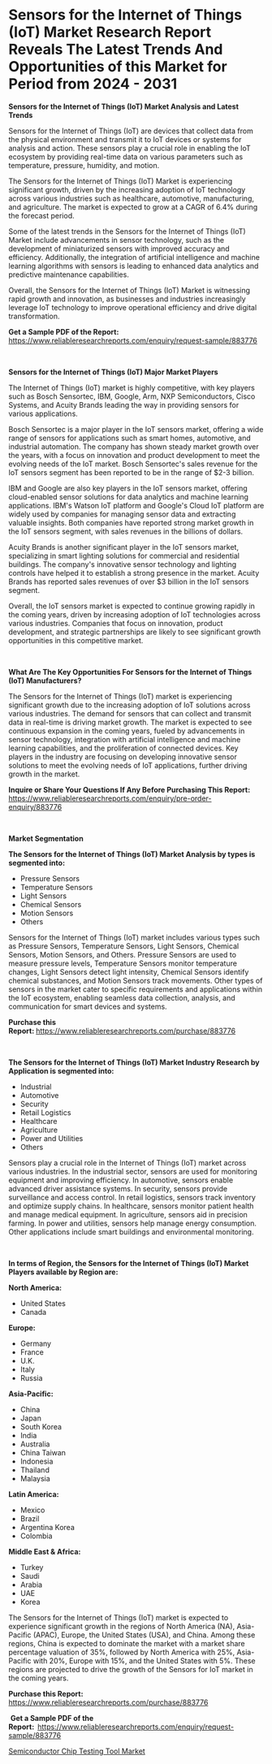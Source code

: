 <p><h1>Sensors for the Internet of Things (IoT) Market Research Report Reveals The Latest Trends And Opportunities of this Market for Period from 2024 - 2031</h1></p><p><strong>Sensors for the Internet of Things (IoT) Market Analysis and Latest Trends</strong></p>
<p><p>Sensors for the Internet of Things (IoT) are devices that collect data from the physical environment and transmit it to IoT devices or systems for analysis and action. These sensors play a crucial role in enabling the IoT ecosystem by providing real-time data on various parameters such as temperature, pressure, humidity, and motion.</p><p>The Sensors for the Internet of Things (IoT) Market is experiencing significant growth, driven by the increasing adoption of IoT technology across various industries such as healthcare, automotive, manufacturing, and agriculture. The market is expected to grow at a CAGR of 6.4% during the forecast period.</p><p>Some of the latest trends in the Sensors for the Internet of Things (IoT) Market include advancements in sensor technology, such as the development of miniaturized sensors with improved accuracy and efficiency. Additionally, the integration of artificial intelligence and machine learning algorithms with sensors is leading to enhanced data analytics and predictive maintenance capabilities.</p><p>Overall, the Sensors for the Internet of Things (IoT) Market is witnessing rapid growth and innovation, as businesses and industries increasingly leverage IoT technology to improve operational efficiency and drive digital transformation.</p></p>
<p><strong>Get a Sample PDF of the Report:&nbsp;</strong> <a href="https://www.reliableresearchreports.com/enquiry/request-sample/883776">https://www.reliableresearchreports.com/enquiry/request-sample/883776</a></p>
<p>&nbsp;</p>
<p><strong>Sensors for the Internet of Things (IoT) Major Market Players</strong></p>
<p><p>The Internet of Things (IoT) market is highly competitive, with key players such as Bosch Sensortec, IBM, Google, Arm, NXP Semiconductors, Cisco Systems, and Acuity Brands leading the way in providing sensors for various applications.</p><p>Bosch Sensortec is a major player in the IoT sensors market, offering a wide range of sensors for applications such as smart homes, automotive, and industrial automation. The company has shown steady market growth over the years, with a focus on innovation and product development to meet the evolving needs of the IoT market. Bosch Sensortec's sales revenue for the IoT sensors segment has been reported to be in the range of $2-3 billion.</p><p>IBM and Google are also key players in the IoT sensors market, offering cloud-enabled sensor solutions for data analytics and machine learning applications. IBM's Watson IoT platform and Google's Cloud IoT platform are widely used by companies for managing sensor data and extracting valuable insights. Both companies have reported strong market growth in the IoT sensors segment, with sales revenues in the billions of dollars.</p><p>Acuity Brands is another significant player in the IoT sensors market, specializing in smart lighting solutions for commercial and residential buildings. The company's innovative sensor technology and lighting controls have helped it to establish a strong presence in the market. Acuity Brands has reported sales revenues of over $3 billion in the IoT sensors segment.</p><p>Overall, the IoT sensors market is expected to continue growing rapidly in the coming years, driven by increasing adoption of IoT technologies across various industries. Companies that focus on innovation, product development, and strategic partnerships are likely to see significant growth opportunities in this competitive market.</p></p>
<p>&nbsp;</p>
<p><strong>What Are The Key Opportunities For Sensors for the Internet of Things (IoT) Manufacturers?</strong></p>
<p><p>The Sensors for the Internet of Things (IoT) market is experiencing significant growth due to the increasing adoption of IoT solutions across various industries. The demand for sensors that can collect and transmit data in real-time is driving market growth. The market is expected to see continuous expansion in the coming years, fueled by advancements in sensor technology, integration with artificial intelligence and machine learning capabilities, and the proliferation of connected devices. Key players in the industry are focusing on developing innovative sensor solutions to meet the evolving needs of IoT applications, further driving growth in the market.</p></p>
<p><strong>Inquire or Share Your Questions If Any Before Purchasing This Report:</strong> <a href="https://www.reliableresearchreports.com/enquiry/pre-order-enquiry/883776">https://www.reliableresearchreports.com/enquiry/pre-order-enquiry/883776</a></p>
<p>&nbsp;</p>
<p><strong>Market Segmentation</strong></p>
<p><strong>The Sensors for the Internet of Things (IoT) Market Analysis by types is segmented into:</strong></p>
<p><ul><li>Pressure Sensors</li><li>Temperature Sensors</li><li>Light Sensors</li><li>Chemical Sensors</li><li>Motion Sensors</li><li>Others</li></ul></p>
<p><p>Sensors for the Internet of Things (IoT) market includes various types such as Pressure Sensors, Temperature Sensors, Light Sensors, Chemical Sensors, Motion Sensors, and Others. Pressure Sensors are used to measure pressure levels, Temperature Sensors monitor temperature changes, Light Sensors detect light intensity, Chemical Sensors identify chemical substances, and Motion Sensors track movements. Other types of sensors in the market cater to specific requirements and applications within the IoT ecosystem, enabling seamless data collection, analysis, and communication for smart devices and systems.</p></p>
<p><strong>Purchase this Report:&nbsp;</strong><a href="https://www.reliableresearchreports.com/purchase/883776">https://www.reliableresearchreports.com/purchase/883776</a></p>
<p>&nbsp;</p>
<p><strong>The Sensors for the Internet of Things (IoT) Market Industry Research by Application is segmented into:</strong></p>
<p><ul><li>Industrial</li><li>Automotive</li><li>Security</li><li>Retail Logistics</li><li>Healthcare</li><li>Agriculture</li><li>Power and Utilities</li><li>Others</li></ul></p>
<p><p>Sensors play a crucial role in the Internet of Things (IoT) market across various industries. In the industrial sector, sensors are used for monitoring equipment and improving efficiency. In automotive, sensors enable advanced driver assistance systems. In security, sensors provide surveillance and access control. In retail logistics, sensors track inventory and optimize supply chains. In healthcare, sensors monitor patient health and manage medical equipment. In agriculture, sensors aid in precision farming. In power and utilities, sensors help manage energy consumption. Other applications include smart buildings and environmental monitoring.</p></p>
<p>&nbsp;</p>
<p><strong>In terms of Region, the Sensors for the Internet of Things (IoT) Market Players available by Region are:</strong></p>
<p>
    <p> <strong> North America: </strong>
        <ul>
            <li>United States</li>
            <li>Canada</li>
        </ul>
        </p> 
    <p> <strong> Europe: </strong>
        <ul>
            <li>Germany</li>
            <li>France</li>
            <li>U.K.</li>
            <li>Italy</li>
            <li>Russia</li>
        </ul>
        </p> 
    <p> <strong> Asia-Pacific: </strong>
        <ul>
            <li>China</li>
            <li>Japan</li>
            <li>South Korea</li>
            <li>India</li>
            <li>Australia</li>
            <li>China Taiwan</li>
            <li>Indonesia</li>
            <li>Thailand</li>
            <li>Malaysia</li>
        </ul>
        </p> 
    <p> <strong> Latin America: </strong>
        <ul>
            <li>Mexico</li>
            <li>Brazil</li>
            <li>Argentina Korea</li>
            <li>Colombia</li>
        </ul>
        </p> 
    <p> <strong> Middle East & Africa: </strong>
        <ul>
            <li>Turkey</li>
            <li>Saudi</li>
            <li>Arabia</li>
            <li>UAE</li>
            <li>Korea</li>
        </ul>
    </p>
    </p>
<p><p>The Sensors for the Internet of Things (IoT) market is expected to experience significant growth in the regions of North America (NA), Asia-Pacific (APAC), Europe, the United States (USA), and China. Among these regions, China is expected to dominate the market with a market share percentage valuation of 35%, followed by North America with 25%, Asia-Pacific with 20%, Europe with 15%, and the United States with 5%. These regions are projected to drive the growth of the Sensors for IoT market in the coming years.</p></p>
<p><strong>Purchase this Report: </strong><a href="https://www.reliableresearchreports.com/purchase/883776">https://www.reliableresearchreports.com/purchase/883776</a></p>
<p>&nbsp;<strong>Get a Sample PDF of the Report:&nbsp;&nbsp;</strong><a href="https://www.reliableresearchreports.com/enquiry/request-sample/883776">https://www.reliableresearchreports.com/enquiry/request-sample/883776</a></p>
<p><strong></strong></p>
<p><p><a href="https://github.com/AKSHATREPORTPRIME/Market-Research-Report-List-4/blob/main/semiconductor-chip-testing-tool-market.md">Semiconductor Chip Testing Tool Market</a></p></p>